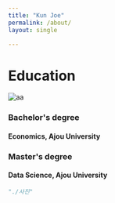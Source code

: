 ```yaml
---
title: "Kun Joe"
permalink: /about/
layout: single

---
```


# Education

![aa]("/assets/images/bio.jpg")

### Bachelor's degree
#### Economics, Ajou University

### Master's degree
#### Data Science, Ajou University




```python
"./사진"
```
